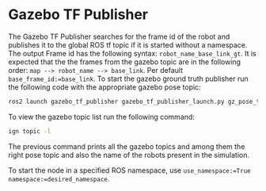 
# Gazebo TF Publisher

The Gazebo TF Publisher searches for the frame id of the robot and publishes it to the global ROS tf topic if it is started without a namespace. The output Frame id has the following syntax: `robot_name_base_link_gt`. It is expected that the the frames from the gazebo topic are in the following order: `map --> robot_name --> base_link`. Per default `base_frame_id:=base_link`.
To start the gazebo ground truth publisher run the following code with the appropriate gazebo pose topic:
```bash
ros2 launch gazebo_tf_publisher gazebo_tf_publisher_launch.py gz_pose_topic:=/world/name/dynamic_pose/info
```

To view the gazebo topic list run the following command:
```bash
ign topic -l
```
The previous command prints all the gazebo topics and among them the right pose topic and also the name of the robots present in the simulation.

To start the node in a specified ROS namespace, use `use_namespace:=True namespace:=desired_namespace`.
